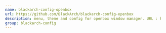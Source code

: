 ```yaml
---
name: blackarch-config-openbox
url: https://github.com/BlackArch/blackarch-config-openbox
description: menu, theme and config for openbox window manager. URL : https://github.com/BlackArch/blackarch-config-openbox Groups : blackarch-config
group: blackarch-config
---
```

